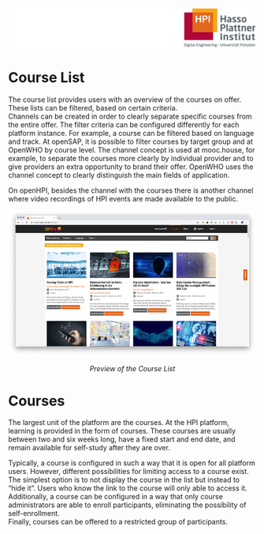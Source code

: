 ![HPI Logo](../../img/HPI_Logo.png)


# Course List

The course list provides users with an overview of the courses on offer. These lists can be filtered, based on certain criteria.  
Channels can be created in order to clearly separate specific courses from the entire offer. The filter criteria can be configured differently for each platform instance. For example, a course can be filtered based on language and track. At openSAP, it is possible to filter courses by target group and at OpenWHO by course level. The channel concept is used at mooc.house, for example, to separate the courses more clearly by individual provider and to give providers an extra opportunity to brand their offer. OpenWHO uses the channel concept to clearly distinguish the main fields of application.    

On openHPI, besides the channel with the courses there is another channel where video recordings of HPI events are made available to the public.

<img src="../../img/features/structure/course_list.png" title="Preview of the course list">  
<p align="center"><i>Preview of the Course List</i></p>

# Courses

The largest unit of the platform are the courses. At the HPI platform, learning is provided in the form of courses. These courses are usually between two and six weeks long, have a fixed start and end date, and remain available for self-study after they are over.  

Typically, a course is configured in such a way that it is open for all platform users. However, different possibilities for limiting access to a course exist.  
The simplest option is to not display the course in the list but instead to “hide it”. Users who know the link to the course will only able to access it.  
Additionally, a course can be configured in a way that only course administrators are able to enroll participants, eliminating the possibility of self-enrollment.  
Finally, courses can be offered to a restricted group of participants.  
